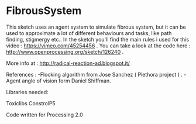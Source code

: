 # FibrousSystem
This sketch uses an agent system to simulate fibrous system, but it can be used to approximate a lot of different behaviours and tasks, like path finding, stigmergy etc.. In the sketch you'll find the main rules i used for this video : https://vimeo.com/45254456 . You can take a look at the code here : http://www.openprocessing.org/sketch/126240 .

 More info at : http://radical-reaction-ad.blogspot.it/
 
 References : 
 -Flocking algorithm from Jose Sanchez ( Plethora project ) .
 -Agent angle of vision form Daniel Shiffman.
 
 Libraries needed:
 
 Toxiclibs
 ConstrolP5
 
 Code written for Processing 2.0
